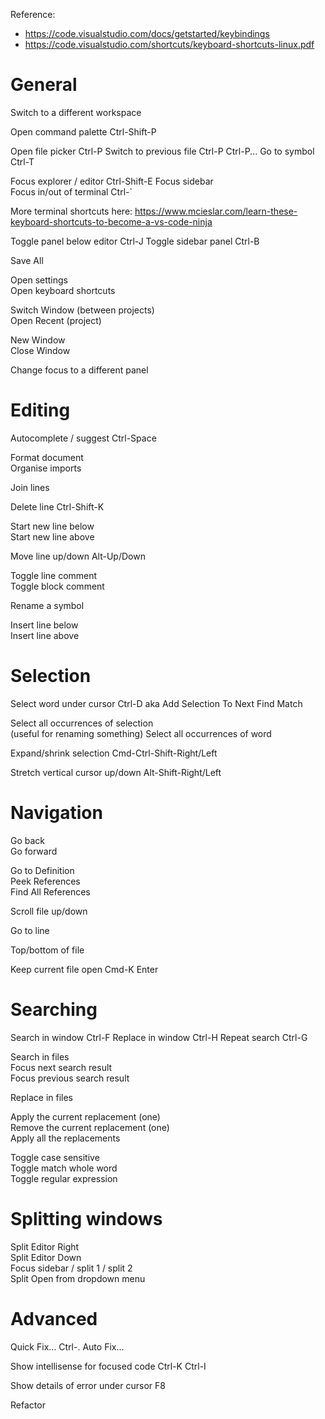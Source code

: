 Reference:
- https://code.visualstudio.com/docs/getstarted/keybindings
- https://code.visualstudio.com/shortcuts/keyboard-shortcuts-linux.pdf



# General

Switch to a different workspace        

Open command palette                   Ctrl-Shift-P

Open file picker                       Ctrl-P
Switch to previous file                Ctrl-P Ctrl-P...
Go to symbol                           Ctrl-T

Focus explorer / editor                Ctrl-Shift-E
Focus sidebar                          
Focus in/out of terminal               Ctrl-`

More terminal shortcuts here: https://www.mcieslar.com/learn-these-keyboard-shortcuts-to-become-a-vs-code-ninja

Toggle panel below editor              Ctrl-J
Toggle sidebar panel                   Ctrl-B

Save All                               

Open settings                          
Open keyboard shortcuts                

Switch Window (between projects)       
Open Recent (project)                  

New Window                             
Close Window                           

Change focus to a different panel      



# Editing

Autocomplete / suggest                 Ctrl-Space

Format document                        
Organise imports                       

Join lines                             

Delete line                            Ctrl-Shift-K

Start new line below                   
Start new line above                   

Move line up/down                      Alt-Up/Down

Toggle line comment                    
Toggle block comment                   

Rename a symbol                        

Insert line below                      
Insert line above                      



# Selection

Select word under cursor               Ctrl-D
aka Add Selection To Next Find Match

Select all occurrences of selection    
(useful for renaming something)
Select all occurrences of word         

Expand/shrink selection                Cmd-Ctrl-Shift-Right/Left

Stretch vertical cursor up/down        Alt-Shift-Right/Left



# Navigation

Go back                                
Go forward                             

Go to Definition                       
Peek References                        
Find All References                    

Scroll file up/down                    

Go to line                             

Top/bottom of file                     

Keep current file open                 Cmd-K Enter



# Searching

Search in window                       Ctrl-F
Replace in window                      Ctrl-H
Repeat search                          Ctrl-G

Search in files                        
Focus next search result               
Focus previous search result           

Replace in files                       

Apply the current replacement (one)    
Remove the current replacement (one)   
Apply all the replacements             

Toggle case sensitive                  
Toggle match whole word                
Toggle regular expression              



# Splitting windows

Split Editor Right                     
Split Editor Down                      
Focus sidebar / split 1 / split 2      
Split Open from dropdown menu          



# Advanced

Quick Fix...                           Ctrl-.
Auto Fix...                            

Show intellisense for focused code     Ctrl-K Ctrl-I

Show details of error under cursor     F8

Refactor                               
